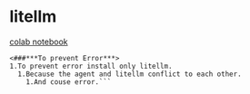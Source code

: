 # litellm
[colab notebook](https://colab.research.google.com/drive/1eL__kDpCwR35frHCVYh3eYlhgC3RezpV?usp=sharing)
```
<###***To prevent Error***>
1.To prevent error install only litellm.
  1.Because the agent and litellm conflict to each other.
    1.And couse error.```
